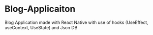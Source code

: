 # Blog-Applicaiton
Blog Application made with React Native with use of hooks (UseEffect, useContext, UseState) and Json DB
